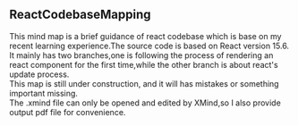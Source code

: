 ReactCodebaseMapping
--
This mind map is a brief guidance of react codebase which is base on my recent learning experience.The source code is based on React version 15.6.<br/>
It mainly has two branches,one is following the process of rendering an react component for the first time,while the other branch is about react's update process.<br/>
This map is still under construction, and it will has mistakes or something important missing.<br/>
The .xmind file can only be opened and edited by XMind,so I also provide output pdf file for convenience.
